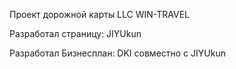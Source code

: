 Проект дорожной карты LLC WIN-TRAVEL

Разработал страницу: JIYUkun

Разработал Бизнесплан: DKI совместно с JIYUkun
